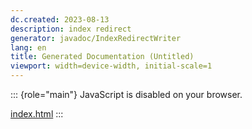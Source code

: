 ```yaml
---
dc.created: 2023-08-13
description: index redirect
generator: javadoc/IndexRedirectWriter
lang: en
title: Generated Documentation (Untitled)
viewport: width=device-width, initial-scale=1
---
```


::: {role="main"}
JavaScript is disabled on your browser.

[index.html](index.html)
:::

